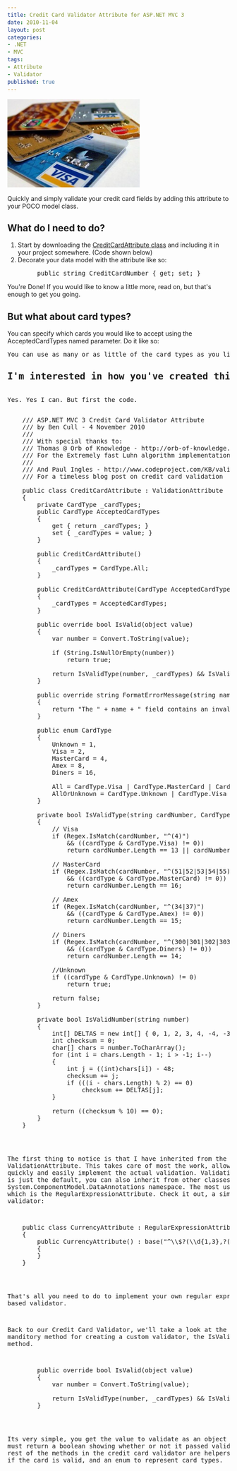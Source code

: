 ```yaml
---
title: Credit Card Validator Attribute for ASP.NET MVC 3
date: 2010-11-04
layout: post
categories:
- .NET
- MVC
tags:
- Attribute
- Validator
published: true
---
```


<a href="/wp-content/uploads/2010/11/credit-cards.jpg">
<img class="size-medium wp-image-116 alignright" title="It's not what your credit card company can do for you. It's what you can do for your credit card company." src="/wp-content/uploads/2010/11/credit-cards-300x200.jpg" alt="Pile of credit cards" width="300" height="200" />
</a>

Quickly and simply validate your credit card fields by adding this attribute to your POCO model class.
<h2>What do I need to do?</h2>
<ol>
	<li>Start by downloading the <a title="Super Amazing Credit Card Validator Attribute Class" href="https://gist.github.com/662078" target="_blank">CreditCardAttribute class</a> and including it in your project somewhere. (Code shown below)</li>    
	<li>Decorate your data model with the attribute like so:</li>
</ol>

<pre class="prettyprint">
        public string CreditCardNumber { get; set; }
</pre>
You're Done! If you would like to know a little more, read on, but that's enough to get you going.
<h2>But what about card types?</h2>
You can specify which cards you would like to accept using the AcceptedCardTypes named parameter. Do it like so:
<pre class="prettyprint",
            AcceptedCardTypes=CreditCardAttribute.CardType.Visa | CreditCardAttribute.CardType.MasterCard)]
        public string CreditCardNumber { get; set; }
</pre>
You can use as many or as little of the card types as you like, making sure to use the bitwise OR '|' operator to seprate them.
<h2>I'm interested in how you've created this validator. Can you breakdown the code?</h2>
Yes. Yes I can. But first the code.

<pre class="prettyprint">
    /// ASP.NET MVC 3 Credit Card Validator Attribute
    /// by Ben Cull - 4 November 2010
    ///
    /// With special thanks to:
    /// Thomas @ Orb of Knowledge - http://orb-of-knowledge.blogspot.com/2009/08/extremely-fast-luhn-function-for-c.html
    /// For the Extremely fast Luhn algorithm implementation
    ///
    /// And Paul Ingles - http://www.codeproject.com/KB/validation/creditcardvalidator.aspx
    /// For a timeless blog post on credit card validation

    public class CreditCardAttribute : ValidationAttribute
    {
        private CardType _cardTypes;
        public CardType AcceptedCardTypes
        {
            get { return _cardTypes; }
            set { _cardTypes = value; }
        }

        public CreditCardAttribute()
        {
            _cardTypes = CardType.All;
        }

        public CreditCardAttribute(CardType AcceptedCardTypes)
        {
            _cardTypes = AcceptedCardTypes;
        }

        public override bool IsValid(object value)
        {
            var number = Convert.ToString(value);

            if (String.IsNullOrEmpty(number))
                return true;

            return IsValidType(number, _cardTypes) && IsValidNumber(number);
        }

        public override string FormatErrorMessage(string name)
        {
            return "The " + name + " field contains an invalid credit card number.";
        }

        public enum CardType
        {
            Unknown = 1,
            Visa = 2,
            MasterCard = 4,
            Amex = 8,
            Diners = 16,

            All = CardType.Visa | CardType.MasterCard | CardType.Amex | CardType.Diners,
            AllOrUnknown = CardType.Unknown | CardType.Visa | CardType.MasterCard | CardType.Amex | CardType.Diners
        }

        private bool IsValidType(string cardNumber, CardType cardType)
        {
            // Visa
            if (Regex.IsMatch(cardNumber, "^(4)")
                && ((cardType & CardType.Visa) != 0))
                return cardNumber.Length == 13 || cardNumber.Length == 16;

            // MasterCard
            if (Regex.IsMatch(cardNumber, "^(51|52|53|54|55)")
                && ((cardType & CardType.MasterCard) != 0))
                return cardNumber.Length == 16;

            // Amex
            if (Regex.IsMatch(cardNumber, "^(34|37)")
                && ((cardType & CardType.Amex) != 0))
                return cardNumber.Length == 15;

            // Diners
            if (Regex.IsMatch(cardNumber, "^(300|301|302|303|304|305|36|38)")
                && ((cardType & CardType.Diners) != 0))
                return cardNumber.Length == 14;

            //Unknown
            if ((cardType & CardType.Unknown) != 0)
                return true;

            return false;
        }

        private bool IsValidNumber(string number)
        {
            int[] DELTAS = new int[] { 0, 1, 2, 3, 4, -4, -3, -2, -1, 0 };
            int checksum = 0;
            char[] chars = number.ToCharArray();
            for (int i = chars.Length - 1; i > -1; i--)
            {
                int j = ((int)chars[i]) - 48;
                checksum += j;
                if (((i - chars.Length) % 2) == 0)
                    checksum += DELTAS[j];
            }

            return ((checksum % 10) == 0);
        }
    }
</pre>

The first thing to notice is that I have inherited from the ValidationAttribute. This takes care of most the work, allowing me to quickly and easily implement the actual validation. ValidationAttribute is just the default, you can also inherit from other classes within the System.ComponentModel.DataAnnotations namespace. The most useful of which is the RegularExpressionAttribute. Check it out, a simple currency validator:
<pre class="prettyprint">    public class CurrencyAttribute : RegularExpressionAttribute
    {
        public CurrencyAttribute() : base("^\\$?(\\d{1,3},?(\\d{3},?)*\\d{3}(\\.\\d{1,3})?|\\d{1,3}(\\.\\d{2})?)$")
        {
        }
    }
</pre>
That's all you need to do to implement your own regular expression based validator.

Back to our Credit Card Validator, we'll take a look at the only manditory method for creating a custom validator, the IsValid method.
<pre class="prettyprint">        public override bool IsValid(object value)
        {
            var number = Convert.ToString(value);

            return IsValidType(number, _cardTypes) &amp;&amp; IsValidNumber(number);
        }
</pre>
Its very simple, you get the value to validate as an object and you must return a boolean showing whether or not it passed validation. The rest of the methods in the credit card validator are helpers to decide if the card is valid, and an enum to represent card types.